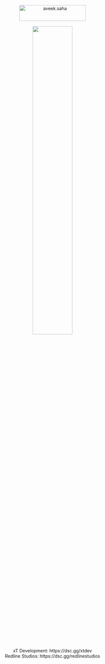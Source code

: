 

<p align="center">
  <a href="https://ko-fi.com/W7W2DTUIV"> <img align="center" src="https://cdn.ko-fi.com/cdn/kofi4.png?v=3" height="50" width="210" alt="aveek.saha" /></a>
  <br>
  <br>
  <img height="50%" width="auto" src ="https://github-readme-stats.vercel.app/api?username=xthrasherrr&show_icons=true&theme=gotham">
  <br>
  <br>
  xT Development: https://dsc.gg/xtdev
  <br>
  Redline Studios: https://dsc.gg/redlinestudios
</p
